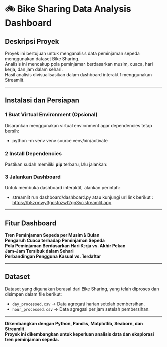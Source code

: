 # 🚲 Bike Sharing Data Analysis Dashboard

##  Deskripsi Proyek
Proyek ini bertujuan untuk menganalisis data peminjaman sepeda menggunakan dataset Bike Sharing.  
Analisis ini mencakup pola peminjaman berdasarkan musim, cuaca, hari kerja, dan jam dalam sehari.  
Hasil analisis divisualisasikan dalam dashboard interaktif menggunakan Streamlit.

---

##  Instalasi dan Persiapan

### 1 **Buat Virtual Environment (Opsional)**
Disarankan menggunakan virtual environment agar dependencies tetap bersih:
- python -m venv venv source venv/bin/activate

### 2 **Install Dependencies**
Pastikan sudah memiliki **pip** terbaru, lalu jalankan:

### 3 **Jalankan Dashboard**
Untuk membuka dashboard interaktif, jalankan perintah:
- streamlit run dashboard/dashboard.py
atau kunjungi url link berikut :
https://b5zrmwy3gcsfozwt2gn3vc.streamlit.app


---

## Fitur Dashboard
 **Tren Peminjaman Sepeda per Musim & Bulan**  
 **Pengaruh Cuaca terhadap Peminjaman Sepeda**  
 **Pola Peminjaman Berdasarkan Hari Kerja vs. Akhir Pekan**  
 **Jam-Jam Tersibuk dalam Sehari**  
 **Perbandingan Pengguna Kasual vs. Terdaftar**  

---

##  Dataset
Dataset yang digunakan berasal dari Bike Sharing, yang telah diproses dan disimpan dalam file berikut:
- `day_processed.csv` → Data agregasi harian setelah pembersihan.
- `hour_processed.csv` → Data agregasi per jam setelah pembersihan.

---

 **Dikembangkan dengan Python, Pandas, Matplotlib, Seaborn, dan Streamlit.**  
 **Proyek ini dikembangkan untuk keperluan analisis data dan eksplorasi tren peminjaman sepeda.**

